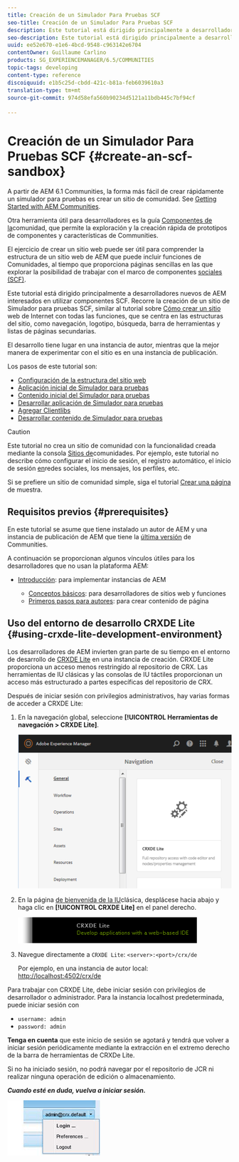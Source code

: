 ```yaml
---
title: Creación de un Simulador Para Pruebas SCF
seo-title: Creación de un Simulador Para Pruebas SCF
description: Este tutorial está dirigido principalmente a desarrolladores nuevos de AEM interesados en utilizar componentes SCF.  Camina a través de la creación de un sitio de Simulador para pruebas de SCF
seo-description: Este tutorial está dirigido principalmente a desarrolladores nuevos de AEM interesados en utilizar componentes SCF.  Camina a través de la creación de un sitio de Simulador para pruebas de SCF
uuid: ee52e670-e1e6-4bcd-9548-c963142e6704
contentOwner: Guillaume Carlino
products: SG_EXPERIENCEMANAGER/6.5/COMMUNITIES
topic-tags: developing
content-type: reference
discoiquuid: e1b5c25d-cbdd-421c-b81a-feb6039610a3
translation-type: tm+mt
source-git-commit: 974d58efa560b90234d5121a11bdb445c7bf94cf

---
```




# Creación de un Simulador Para Pruebas SCF {#create-an-scf-sandbox}


A partir de AEM 6.1 Communities, la forma más fácil de crear rápidamente un simulador para pruebas es crear un sitio de comunidad. See [Getting Started with AEM Communities](getting-started.md).

Otra herramienta útil para desarrolladores es la guía [Componentes de la](components-guide.md)comunidad, que permite la exploración y la creación rápida de prototipos de componentes y características de Communities.

El ejercicio de crear un sitio web puede ser útil para comprender la estructura de un sitio web de AEM que puede incluir funciones de Comunidades, al tiempo que proporciona páginas sencillas en las que explorar la posibilidad de trabajar con el marco de componentes [sociales (SCF)](scf.md).

Este tutorial está dirigido principalmente a desarrolladores nuevos de AEM interesados en utilizar componentes SCF. Recorre la creación de un sitio de Simulador para pruebas SCF, similar al tutorial sobre [Cómo crear un sitio](../../help/sites-developing/website.md) web de Internet con todas las funciones, que se centra en las estructuras del sitio, como navegación, logotipo, búsqueda, barra de herramientas y listas de páginas secundarias.

El desarrollo tiene lugar en una instancia de autor, mientras que la mejor manera de experimentar con el sitio es en una instancia de publicación.

Los pasos de este tutorial son:

* [Configuración de la estructura del sitio web](setup-website.md)
* [Aplicación inicial de Simulador para pruebas](initial-app.md)
* [Contenido inicial del Simulador para pruebas](initial-content.md)
* [Desarrollar aplicación de Simulador para pruebas](develop-app.md)
* [Agregar Clientlibs](add-clientlibs.md)
* [Desarrollar contenido de Simulador para pruebas](develop-content.md)

>[!CAUTION]
>
>Este tutorial no crea un sitio de comunidad con la funcionalidad creada mediante la consola [Sitios de](sites-console.md)comunidades. Por ejemplo, este tutorial no describe cómo configurar el inicio de sesión, el registro automático, el inicio de sesión [en](social-login.md)redes sociales, los mensajes, los perfiles, etc.
>
>Si se prefiere un sitio de comunidad simple, siga el tutorial [Crear una página](create-sample-page.md) de muestra.

## Requisitos previos {#prerequisites}

En este tutorial se asume que tiene instalado un autor de AEM y una instancia de publicación de AEM que tiene la [última versión](deploy-communities.md#latest-releases) de Communities.

A continuación se proporcionan algunos vínculos útiles para los desarrolladores que no usan la plataforma AEM:

* [Introducción](../../help/sites-deploying/deploy.md#getting-started): para implementar instancias de AEM

   * [Conceptos básicos](../../help/sites-developing/the-basics.md): para desarrolladores de sitios web y funciones
   * [Primeros pasos para autores](../../help/sites-authoring/first-steps.md): para crear contenido de página

## Uso del entorno de desarrollo CRXDE Lite {#using-crxde-lite-development-environment}

Los desarrolladores de AEM invierten gran parte de su tiempo en el entorno de desarrollo de [CRXDE Lite](../../help/sites-developing/developing-with-crxde-lite.md) en una instancia de creación. CRXDE Lite proporciona un acceso menos restringido al repositorio de CRX. Las herramientas de IU clásicas y las consolas de IU táctiles proporcionan un acceso más estructurado a partes específicas del repositorio de CRX.

Después de iniciar sesión con privilegios administrativos, hay varias formas de acceder a CRXDE Lite:

1. En la navegación global, seleccione **[!UICONTROL Herramientas de navegación > CRXDE Lite]**.

   ![chlimage_1-350](assets/chlimage_1-350.png)

2. En la página [de bienvenida de la IU](http://localhost:4502/welcome.html)clásica, desplácese hacia abajo y haga clic en **[!UICONTROL CRXDE Lite]** en el panel derecho.

   ![chlimage_1-351](assets/chlimage_1-351.png)

3. Navegue directamente a `CRXDE Lite`: `<server>:<port>/crx/de`

   Por ejemplo, en una instancia de autor local: [http://localhost:4502/crx/de](http://localhost:4502/crx/de)

Para trabajar con CRXDE Lite, debe iniciar sesión con privilegios de desarrollador o administrador. Para la instancia localhost predeterminada, puede iniciar sesión con

* `username: admin`
* `password: admin`


**Tenga en cuenta** que este inicio de sesión se agotará y tendrá que volver a iniciar sesión periódicamente mediante la extracción en el extremo derecho de la barra de herramientas de CRXDe Lite.

Si no ha iniciado sesión, no podrá navegar por el repositorio de JCR ni realizar ninguna operación de edición o almacenamiento.

***Cuando esté en duda, vuelva a iniciar sesión.***

![chlimage_1-352](assets/chlimage_1-352.png)
